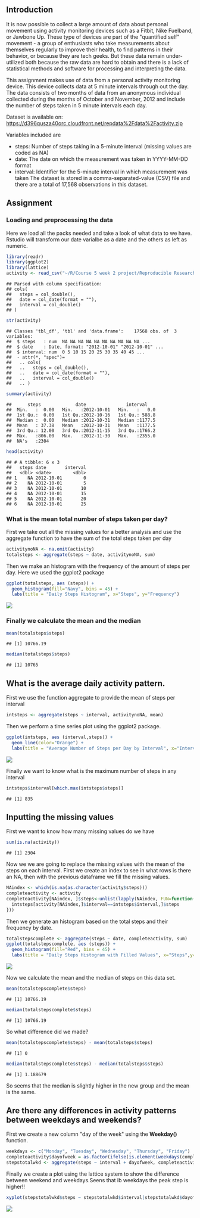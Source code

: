 Introduction
------------

It is now possible to collect a large amount of data about personal movement using activity monitoring devices such as a Fitbit, Nike Fuelband, or Jawbone Up. These type of devices are part of the "quantified self" movement - a group of enthusiasts who take measurements about themselves regularly to improve their health, to find patterns in their behavior, or because they are tech geeks. But these data remain under-utilized both because the raw data are hard to obtain and there is a lack of statistical methods and software for processing and interpreting the data.

This assignment makes use of data from a personal activity monitoring device. This device collects data at 5 minute intervals through out the day. The data consists of two months of data from an anonymous individual collected during the months of October and November, 2012 and include the number of steps taken in 5 minute intervals each day.

Dataset is available on: <https://d396qusza40orc.cloudfront.net/repdata%2Fdata%2Factivity.zip>

Variables included are

-   steps: Number of steps taking in a 5-minute interval (missing values are coded as NA)
-   date: The date on which the measurement was taken in YYYY-MM-DD format
-   interval: Identifier for the 5-minute interval in which measurement was taken The dataset is stored in a comma-separated-value (CSV) file and there are a total of 17,568 observations in this dataset.

Assignment
----------

### Loading and preprocessing the data

Here we load all the packs needed and take a look of what data to we have. Rstudio will transform our date varialbe as a date and the others as left as numeric.

``` r
library(readr)
library(ggplot2)
library(lattice)
activity <- read_csv("~/R/Course 5 week 2 project/Reproducible Research - Project 1/Data/activity.csv")
```

    ## Parsed with column specification:
    ## cols(
    ##   steps = col_double(),
    ##   date = col_date(format = ""),
    ##   interval = col_double()
    ## )

``` r
str(activity)
```

    ## Classes 'tbl_df', 'tbl' and 'data.frame':    17568 obs. of  3 variables:
    ##  $ steps   : num  NA NA NA NA NA NA NA NA NA NA ...
    ##  $ date    : Date, format: "2012-10-01" "2012-10-01" ...
    ##  $ interval: num  0 5 10 15 20 25 30 35 40 45 ...
    ##  - attr(*, "spec")=
    ##   .. cols(
    ##   ..   steps = col_double(),
    ##   ..   date = col_date(format = ""),
    ##   ..   interval = col_double()
    ##   .. )

``` r
summary(activity)
```

    ##      steps             date               interval     
    ##  Min.   :  0.00   Min.   :2012-10-01   Min.   :   0.0  
    ##  1st Qu.:  0.00   1st Qu.:2012-10-16   1st Qu.: 588.8  
    ##  Median :  0.00   Median :2012-10-31   Median :1177.5  
    ##  Mean   : 37.38   Mean   :2012-10-31   Mean   :1177.5  
    ##  3rd Qu.: 12.00   3rd Qu.:2012-11-15   3rd Qu.:1766.2  
    ##  Max.   :806.00   Max.   :2012-11-30   Max.   :2355.0  
    ##  NA's   :2304

``` r
head(activity)
```

    ## # A tibble: 6 x 3
    ##   steps date       interval
    ##   <dbl> <date>        <dbl>
    ## 1    NA 2012-10-01        0
    ## 2    NA 2012-10-01        5
    ## 3    NA 2012-10-01       10
    ## 4    NA 2012-10-01       15
    ## 5    NA 2012-10-01       20
    ## 6    NA 2012-10-01       25

### What is the mean total number of steps taken per day?

First we take out all the missing values for a better analysis and use the aggregate function to have the sum of the total steps taken per day

``` r
activitynoNA <- na.omit(activity)
totalsteps <- aggregate(steps ~ date, activitynoNA, sum)
```

Then we make an histogram with the frequency of the amount of steps per day. Here we used the ggplot2 package

``` r
ggplot(totalsteps, aes (steps)) +
  geom_histogram(fill="Navy", bins = 45) +
  labs(title = "Daily Steps Histogram", x="Steps", y="Frequency") 
```

![](figure/plot-unnamed-chunk-3-1.png)

### Finally we calculate the mean and the median

``` r
mean(totalsteps$steps)
```

    ## [1] 10766.19

``` r
median(totalsteps$steps)
```

    ## [1] 10765

What is the average daily activity pattern.
-------------------------------------------

First we use the function aggregate to provide the mean of steps per interval

``` r
intsteps <- aggregate(steps ~ interval, activitynoNA, mean)
```

Then we perform a time series plot using the ggplot2 package.

``` r
ggplot(intsteps, aes (interval,steps)) +
  geom_line(color="Orange") +
  labs(title = "Average Number of Steps per Day by Interval", x="Interval", y="Steps") 
```

![](figure/plot-unnamed-chunk-6-1.png)

Finally we want to know what is the maximum number of steps in any interval

``` r
intsteps$interval[which.max(intsteps$steps)]
```

    ## [1] 835

Inputting the missing values
----------------------------

First we want to know how many missing values do we have

``` r
sum(is.na(activity))
```

    ## [1] 2304

Now we we are going to replace the missing values with the mean of the steps on each interval. First we create an index to see in what rows is there an NA, then with the previous dataframe we fill the missing values.

``` r
NAindex <- which(is.na(as.character(activity$steps)))
completeactivity <- activity
completeactivity[NAindex, ]$steps<-unlist(lapply(NAindex, FUN=function(NAindex){
  intsteps[activity[NAindex,]$interval==intsteps$interval,]$steps
}))
```

Then we generate an histogram based on the total steps and their frequency by date.

``` r
totalstepscomplete <- aggregate(steps ~ date, completeactivity, sum)
ggplot(totalstepscomplete, aes (steps)) +
  geom_histogram(fill="Red", bins = 45) +
  labs(title = "Daily Steps Histogram with Filled Values", x="Steps",y="Frequency") 
```

![](figure/plot-unnamed-chunk-10-1.png)

Now we calculate the mean and the median of steps on this data set.

``` r
mean(totalstepscomplete$steps)
```

    ## [1] 10766.19

``` r
median(totalstepscomplete$steps)
```

    ## [1] 10766.19

So what difference did we made?

``` r
mean(totalstepscomplete$steps) - mean(totalsteps$steps)
```

    ## [1] 0

``` r
median(totalstepscomplete$steps) - median(totalsteps$steps) 
```

    ## [1] 1.188679

So seems that the median is slightly higher in the new group and the mean is the same.

Are there any differences in activity patterns between weekdays and weekends?
-----------------------------------------------------------------------------

First we create a new column "day of the week" using the **Weekday()** function.

``` r
weekdays <- c("Monday", "Tuesday", "Wednesday", "Thursday", "Friday")
completeactivity$dayofweek = as.factor(ifelse(is.element(weekdays(completeactivity$date),weekdays), "Weekday", "Weekend"))
stepstotalwkd <- aggregate(steps ~ interval + dayofweek, completeactivity, mean)
```

Finally we create a plot using the lattice system to show the difference between weekend and weekdays.Seens that ib weekdays the peak step is higher!!

``` r
xyplot(stepstotalwkd$steps ~ stepstotalwkd$interval|stepstotalwkd$dayofweek, main="Average Steps per Day by Interval",xlab="Interval", ylab="Steps",layout=c(1,2), type="l")
```

![](figure/plot-unnamed-chunk-14-1.png)
